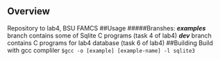 ## Overview
Repository to lab4, BSU FAMCS
##Usage
#####Branshes:
***examples*** branch contains some of Sqlite C programs (task 4 of lab4)
***dev*** branch contains C programs for lab4 database (task 6 of lab4) 
##Building
Build with gcc compliler
`` $gcc -o [example] [example-name] -l sqlite3 ``
